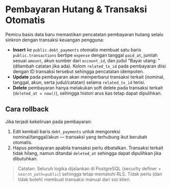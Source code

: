 # Pembayaran Hutang & Transaksi Otomatis

Pemicu basis data baru memastikan pencatatan pembayaran hutang selalu sinkron dengan transaksi keuangan pengguna:

- **Insert** ke `public.debt_payments` otomatis membuat satu baris `public.transactions` bertipe `expense` dengan tanggal `paid_at`, jumlah sesuai `amount`, akun sumber dari `account_id`, dan judul "Bayar utang: <judul hutang>" (ditambah catatan jika ada). Kolom `related_tx_id` pada pembayaran diisi dengan ID transaksi tersebut sehingga pencatatan idempoten.
- **Update** pada pembayaran akan memperbarui transaksi terkait (nominal, tanggal, akun, serta judul/catatan) selama `related_tx_id` terisi.
- **Delete** pembayaran hanya melakukan soft delete pada transaksi terkait (`deleted_at = now()`), sehingga histori arus kas tetap dapat dipulihkan.

## Cara rollback

Jika terjadi kekeliruan pada pembayaran:

1. Edit kembali baris `debt_payments` untuk mengoreksi nominal/tanggal/akun — transaksi yang terhubung ikut berubah otomatis.
2. Hapus pembayaran apabila transaksi perlu dibatalkan. Transaksi terkait tidak hilang, namun ditandai `deleted_at` sehingga dapat dipulihkan jika dibutuhkan.

> Catatan: Seluruh logika dijalankan di PostgreSQL (security definer + `search_path=public`) sehingga tetap mematuhi RLS. Tidak perlu (dan tidak boleh) membuat transaksi manual dari sisi klien.
